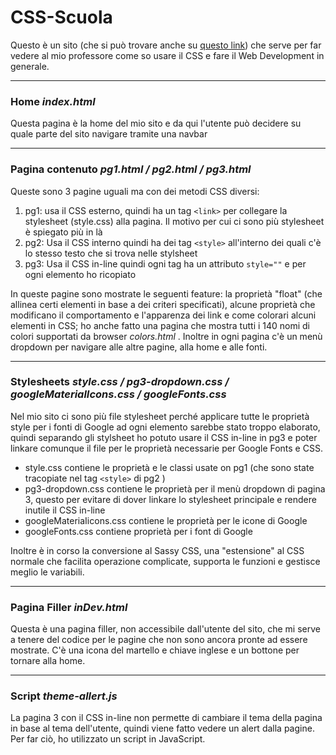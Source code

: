 # CSS-Scuola

Questo è un sito (che si può trovare anche su [questo link](alex-211.github.io/CSS-Scuola)) che serve per far vedere al mio professore come so usare il CSS e fare il Web Development in generale.

--------------------------------------------------------------------------------------------------------------------------------------------

### Home *index.html*

Questa pagina è la home del mio sito e da qui l'utente può decidere su quale parte del sito navigare tramite una navbar

--------------------------------------------------------------------------------------------------------------------------------------------

### Pagina contenuto *pg1.html / pg2.html / pg3.html*

Queste sono 3 pagine uguali ma con dei metodi CSS diversi:

1. pg1: usa il CSS esterno, quindi ha un tag `<link>`  per collegare la stylesheet (style.css) alla pagina. Il motivo per cui ci sono più stylesheet è spiegato più in là
2. pg2: Usa il CSS interno quindi ha dei tag `<style>`  all'interno dei quali c'è lo stesso testo che si trova nelle stylsheet
3. pg3: Usa il CSS in-line quindi ogni tag ha un attributo `style=""`  e per ogni elemento ho ricopiato 



In queste pagine sono mostrate le seguenti feature: la proprietà "float" (che allinea certi elementi in base a dei criteri specificati), alcune proprietà che modificano il comportamento e l'apparenza dei link e come colorari alcuni elementi in CSS; ho anche fatto una pagina che mostra tutti i 140 nomi di colori supportati da browser *colors.html* . Inoltre in ogni pagina c'è un menù dropdown per navigare alle altre pagine, alla home e alle fonti.

------------------------------------------------------------------------------------------------------------------------------------------------------------------------------------------------------------------------------

### Stylesheets *style.css / pg3-dropdown.css / googleMaterialIcons.css / googleFonts.css*

Nel mio sito ci sono più file stylesheet perché applicare tutte le proprietà style per i fonti di Google ad ogni elemento sarebbe stato troppo elaborato, quindi separando gli stylsheet ho potuto usare il CSS in-line in pg3 e poter linkare comunque il file per le proprietà necessarie per Google Fonts e CSS.

- style.css contiene le proprietà e le classi usate on pg1 (che sono state tracopiate nel tag  `<style>`  di pg2 )
- pg3-dropdown.css contiene le proprietà per il menù dropdown di pagina 3, questo per evitare di dover linkare lo stylesheet principale e rendere inutile il CSS in-line
- googleMateriaIicons.css contiene le proprietà per le icone di Google
- googleFonts.css contiene proprietà per i font di Google

Inoltre è in corso la conversione al Sassy CSS, una "estensione" al CSS normale che facilita operazione complicate, supporta le funzioni e gestisce meglio le variabili.

-----------------------------------------------------------------------------------------------------------------------------------------------------------------------------------------------------------------------------

### Pagina Filler *inDev.html*

Questa è una pagina filler, non accessibile dall'utente del sito, che mi serve a tenere del codice per le pagine che non sono ancora pronte ad essere mostrate. C'è una icona del martello e chiave inglese e un bottone per tornare alla home.

-------------------------------------------------------------------------------------------------------------------------------------------------------------------------------------------
### Script *theme-allert.js*

La pagina 3 con il CSS in-line non permette di cambiare il tema della pagina in base al tema dell'utente, quindi viene fatto vedere un alert dalla pagine. Per far ciò, ho utilizzato un script in JavaScript.

